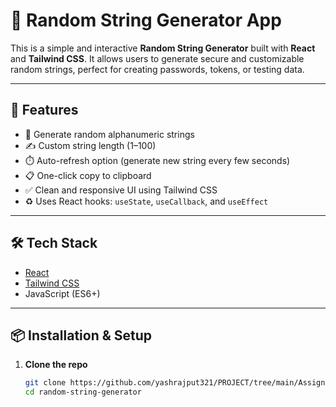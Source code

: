 # 🔐 Random String Generator App

This is a simple and interactive **Random String Generator** built with **React** and **Tailwind CSS**. It allows users to generate secure and customizable random strings, perfect for creating passwords, tokens, or testing data.

---

## 🚀 Features

- 🔁 Generate random alphanumeric strings
- ✍️ Custom string length (1–100)
- ⏱️ Auto-refresh option (generate new string every few seconds)
- 📋 One-click copy to clipboard
- ✅ Clean and responsive UI using Tailwind CSS
- ♻️ Uses React hooks: `useState`, `useCallback`, and `useEffect`

---

## 🛠 Tech Stack

- [React](https://reactjs.org/)
- [Tailwind CSS](https://tailwindcss.com/)
- JavaScript (ES6+)

---

## 📦 Installation & Setup

1. **Clone the repo**
   ```bash
   git clone https://github.com/yashrajput321/PROJECT/tree/main/Assignment/06randomString
   cd random-string-generator
